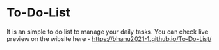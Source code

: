 # To-Do-List
It is an simple to do list to manage your daily tasks.
You can check live preview on the wibsite here - https://bhanu2021-1.github.io/To-Do-List/
